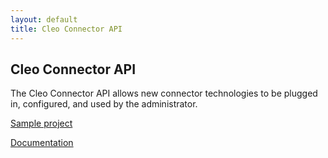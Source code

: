 ```yaml
---
layout: default
title: Cleo Connector API
---
```

## Cleo Connector API

The Cleo Connector API allows new connector technologies to be plugged in, configured, and used by the administrator.

[Sample project](SampleProjects.html)

[Documentation](https://s3-us-west-1.amazonaws.com/cleo.github.io/apidocs/5.5.0.9/index.html)
